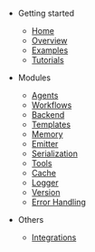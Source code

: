 - Getting started

  - [Home](/)
  - [Overview](overview.md)
  - [Examples](examples.md)
  - [Tutorials](tutorials.md)

- Modules

  - [Agents](agents.md)
  - [Workflows](workflows.md)
  - [Backend](backend.md)
  - [Templates](templates.md)
  - [Memory](memory.md)
  - [Emitter](emitter.md)
  - [Serialization](serialization.md)
  - [Tools](tools.md)
  - [Cache](cache.md)
  - [Logger](logger.md)
  - [Version](version.md)
  - [Error Handling](errors.md)

- Others

  - [Integrations](integrations.md)
